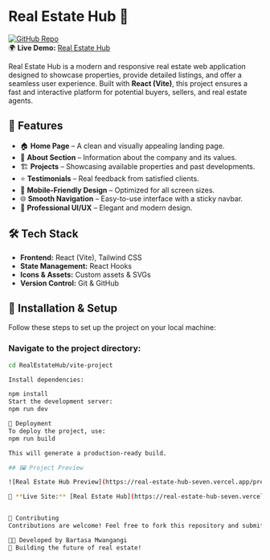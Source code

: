 # Real Estate Hub 🏡

[![GitHub Repo](https://img.shields.io/badge/GitHub-Repository-blue.svg)](https://github.com/bmwangangi/RealEstateHub)  
🌍 **Live Demo:** [Real Estate Hub](https://real-estate-hub-seven.vercel.app/)

Real Estate Hub is a modern and responsive real estate web application designed to showcase properties, provide detailed listings, and offer a seamless user experience. Built with **React (Vite)**, this project ensures a fast and interactive platform for potential buyers, sellers, and real estate agents.

## 🚀 Features

- 🏠 **Home Page** – A clean and visually appealing landing page.  
- 📖 **About Section** – Information about the company and its values.  
- 🏗 **Projects** – Showcasing available properties and past developments.  
- ⭐ **Testimonials** – Real feedback from satisfied clients.  
- 📱 **Mobile-Friendly Design** – Optimized for all screen sizes.  
- 🌐 **Smooth Navigation** – Easy-to-use interface with a sticky navbar.  
- 🎨 **Professional UI/UX** – Elegant and modern design.  

## 🛠 Tech Stack

- **Frontend:** React (Vite), Tailwind CSS  
- **State Management:** React Hooks  
- **Icons & Assets:** Custom assets & SVGs  
- **Version Control:** Git & GitHub  

## 📂 Installation & Setup

Follow these steps to set up the project on your local machine:

### Navigate to the project directory:
```bash
cd RealEstateHub/vite-project

Install dependencies:

npm install
Start the development server:
npm run dev

🚀 Deployment
To deploy the project, use:
npm run build

This will generate a production-ready build.

## 🖼 Project Preview  

![Real Estate Hub Preview](https://real-estate-hub-seven.vercel.app/preview.png)  

🔗 **Live Site:** [Real Estate Hub](https://real-estate-hub-seven.vercel.app/)


🤝 Contributing
Contributions are welcome! Feel free to fork this repository and submit a pull request.

👨‍💻 Developed by Bartasa Mwangangi
🚀 Building the future of real estate!